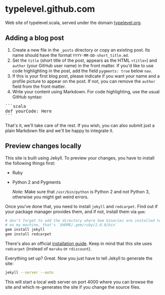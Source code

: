 typelevel.github.com
====================

Web site of typelevel.scala, served under the domain [typelevel.org](http://typelevel.org).


Adding a blog post
------------------

1. Create a new file in the `_posts` directory or copy an existing post. Its name should have the format `YYYY-MM-DD-short_title.md`.
2. Set the `title` (short title of the post, appears as the HTML `<title>`) and `author` (your GitHub user name) in the front matter. If you'd like to use code highlighting in the post, add the field `pygments: true` below `nav`.
3. If this is your first blog post, please indicate if you want your name and a profile picture to appear on the post. If not, you can remove the `author` field from the front matter.
4. Write your content using Markdown. For code highlighting, use the usual GitHub syntax:

<pre>
```scala
def yourCode: Here
```
</pre>

That's it, we'll take care of the rest. If you wish, you can also submit just a plain Markdown file and we'll be happy to integrate it.


Preview changes locally
-----------------------

This site is built using Jekyll. To preview your changes, you have to install the following things first:

* Ruby
* Python 2 and Pygments

  _Note:_ Make sure that `/usr/bin/python` is Python 2 and not Python 3, otherwise you might get weird errors.

Once you've done that, you need to install `jekyll` and `redcarpet`. Find out if your package manager provides them, and if not, install them via `gem`:

```bash
# don't forget to add the directory where Gem binaries are installed to your `$PATH`
# on my machine, that's `$HOME/.gem/ruby/2.0.0/bin`
gem install jekyll
gem install redcarpet
```

There's also an official [installation guide](https://github.com/mojombo/jekyll/wiki/Install). Keep in mind that this site uses `redcarpet` (instead of `maruku` or `rdiscount`).

Everything set up? Great. Now you just have to tell Jekyll to generate the site:

```bash
jekyll --server --auto
```

This will start a local web server on port 4000 where you can browse the site and which re-generates the site if you change the source files.
